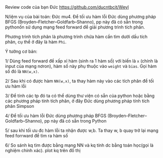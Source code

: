 Review code của bạn Đức https://github.com/ducntbcit/Weyl

N/iệm vụ của bài toán: Đức mu4. Để tối ưu hàm lỗi Đức dùng phương pháp BFGS (Broyden–Fletcher–Goldfarb–Shanno), pp này đã có sẵn trong pythonốn sử dụng mạng feed forward để giải phương trình tích phân.

Phương trình tích phân là phương trình chứa hàm cần tìm dưới dấu tích phân, cụ thể ở đây là hàm `Phi`.

Ý tưởng cơ bản:

1/ Dùng feed forward để xấp xỉ hàm (sinh ra 1 hàm số) với biến là `x` (chính là input của mạng nơron), hàm số này phụ thuộc vào `weight` và `bias`. Gọi hàm số đó là `NN(w,x)`.

2/ Sau khi có được hàm `NN(w,x)`, ta thay hàm này vào các tích phân để tối ưu hàm lỗi

3/ Để tính các tp đó ta có thể dùng thư viện có sẵn của python hoặc bằng các phương pháp tính tích phân, ở đây Đức dùng phương pháp tính tích phân Simpson

4/ Để tối ưu hàm lỗi Đức dùng phương pháp BFGS (Broyden–Fletcher–Goldfarb–Shanno), pp này đã có sẵn trong Python

5/ sau khi tối ưu đc hàm lỗi ta nhận được w,b. Ta thay w, b quay trở lại mạng feed forrward để tìm ra hàm số

6/ So sánh kq tìm được bằng mạng NN và kq tính dc bằng toán học(gọi là nghiệm chính xác). 
   plot kq trên đồ thị

